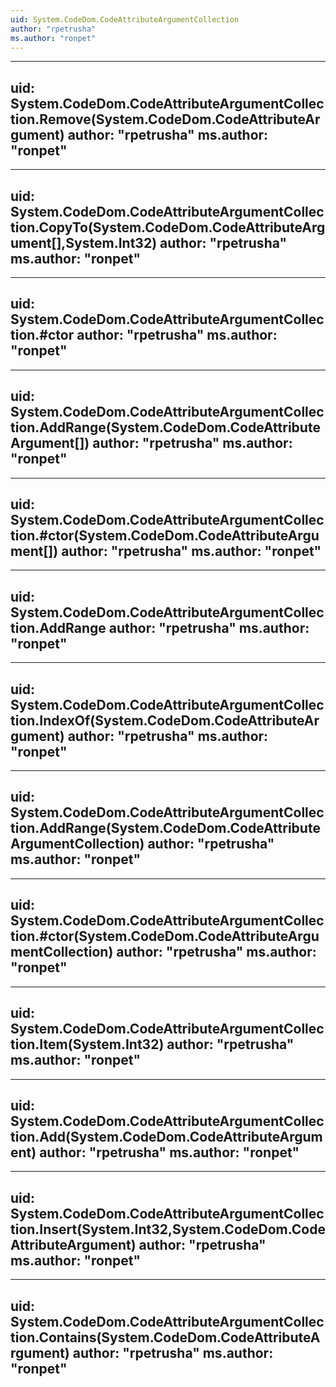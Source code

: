 ```yaml
---
uid: System.CodeDom.CodeAttributeArgumentCollection
author: "rpetrusha"
ms.author: "ronpet"
---
```


---
uid: System.CodeDom.CodeAttributeArgumentCollection.Remove(System.CodeDom.CodeAttributeArgument)
author: "rpetrusha"
ms.author: "ronpet"
---

---
uid: System.CodeDom.CodeAttributeArgumentCollection.CopyTo(System.CodeDom.CodeAttributeArgument[],System.Int32)
author: "rpetrusha"
ms.author: "ronpet"
---

---
uid: System.CodeDom.CodeAttributeArgumentCollection.#ctor
author: "rpetrusha"
ms.author: "ronpet"
---

---
uid: System.CodeDom.CodeAttributeArgumentCollection.AddRange(System.CodeDom.CodeAttributeArgument[])
author: "rpetrusha"
ms.author: "ronpet"
---

---
uid: System.CodeDom.CodeAttributeArgumentCollection.#ctor(System.CodeDom.CodeAttributeArgument[])
author: "rpetrusha"
ms.author: "ronpet"
---

---
uid: System.CodeDom.CodeAttributeArgumentCollection.AddRange
author: "rpetrusha"
ms.author: "ronpet"
---

---
uid: System.CodeDom.CodeAttributeArgumentCollection.IndexOf(System.CodeDom.CodeAttributeArgument)
author: "rpetrusha"
ms.author: "ronpet"
---

---
uid: System.CodeDom.CodeAttributeArgumentCollection.AddRange(System.CodeDom.CodeAttributeArgumentCollection)
author: "rpetrusha"
ms.author: "ronpet"
---

---
uid: System.CodeDom.CodeAttributeArgumentCollection.#ctor(System.CodeDom.CodeAttributeArgumentCollection)
author: "rpetrusha"
ms.author: "ronpet"
---

---
uid: System.CodeDom.CodeAttributeArgumentCollection.Item(System.Int32)
author: "rpetrusha"
ms.author: "ronpet"
---

---
uid: System.CodeDom.CodeAttributeArgumentCollection.Add(System.CodeDom.CodeAttributeArgument)
author: "rpetrusha"
ms.author: "ronpet"
---

---
uid: System.CodeDom.CodeAttributeArgumentCollection.Insert(System.Int32,System.CodeDom.CodeAttributeArgument)
author: "rpetrusha"
ms.author: "ronpet"
---

---
uid: System.CodeDom.CodeAttributeArgumentCollection.Contains(System.CodeDom.CodeAttributeArgument)
author: "rpetrusha"
ms.author: "ronpet"
---
